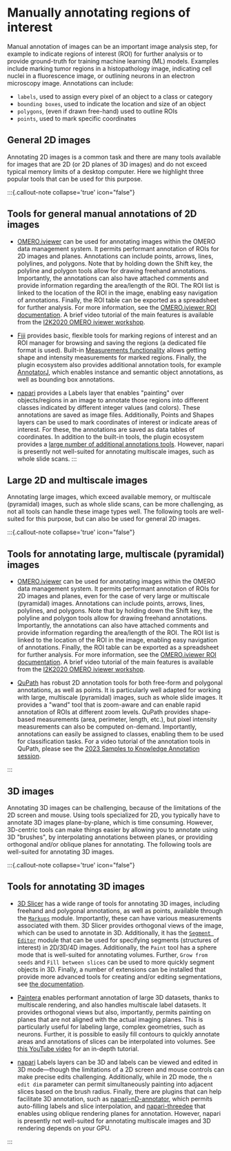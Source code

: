 # Manually annotating regions of interest

Manual annotation of images can be an important image analysis step, for example to indicate regions of interest (ROI) for further analysis or to provide ground-truth for training machine learning (ML) models. Examples include marking tumor regions in a histopathology image, indicating cell nuclei in a fluorescence image, or outlining neurons in an electron microscopy image. Annotations can include:

* `labels`, used to assign every pixel of an object to a class or category 
* `bounding boxes`, used to indicate the location and size of an object
* `polygons`, (even if drawn free-hand) used to outline ROIs
* `points`, used to mark specific coordinates

## General 2D images

Annotating 2D images is a common task and there are many tools available for images that are 2D (or 2D planes of 3D images) and do not exceed typical memory limits of a desktop computer. Here we highlight three popular tools that can be used for this purpose.

:::{.callout-note collapse='true' icon="false"}
## Tools for general manual annotations of 2D images

* [OMERO.iviewer](generalist_tools.md#omeroiviewer) can be used for annotating images within the OMERO data management system. It permits performant annotation of ROIs for 2D images and planes. Annotations can include points, arrows, lines, polylines, and polygons. Note that by holding down the Shift key, the polyline and polygon tools allow for drawing freehand annotations. Importantly, the annotations can also have attached comments and provide information regarding the area/length of the ROI. The ROI list is linked to the location of the ROI in the image, enabling easy navigation of annotations. Finally, the ROI table can be exported as a spreadsheet for further analysis. For more information, see the [OMERO.iviewer ROI documentation](https://omero-guides.readthedocs.io/en/latest/iviewer/docs/iviewer_rois.html). A brief video tutorial of the main features is available from the [I2K2020 OMERO iviewer workshop](https://www.youtube.com/watch?v=xshaOwmoqe0&).

* [Fiji](generalist_tools.md#fiji) provides basic, flexible tools for marking regions of interest and an ROI manager for browsing and saving the regions (a dedicated file format is used). Built-in [Measurements functionality](https://imagej.net/ij/docs/guide/146-30.html#sub:Set-Measurements...) allows getting shape and intensity measurements for marked regions. Finally, the plugin ecosystem also provides additional annotation tools, for example [AnnotatorJ](https://imagej.net/plugins/annotatorj), which enables instance and semantic object annotations, as well as bounding box annotations.  

* [napari](generalist_tools.md#napari) provides a Labels layer that enables "painting" over objects/regions in an image to annotate those regions into different classes indicated by different integer values (and colors). These annotations are saved as image files. Additionally, Points and Shapes layers can be used to mark coordinates of interest or indicate areas of interest. For these, the annotations are saved as data tables of coordinates. In addition to the built-in tools, the plugin ecosystem provides a [large number of additional annotations tools](https://www.napari-hub.org/plugins?sort=recentlyUpdated&workflowStep=Image+annotation&page=1). However, napari is presently not well-suited for annotating multiscale images, such as whole slide scans.
:::

## Large 2D and multiscale images

Annotating large images, which exceed available memory, or multiscale (pyramidal) images, such as whole slide scans, can be more challenging, as not all tools can handle these image types well. The following tools are well-suited for this purpose, but can also be used for general 2D images.

:::{.callout-note collapse='true' icon="false"}
## Tools for annotating large, multiscale (pyramidal) images

* [OMERO.iviewer](generalist_tools.md#omeroiviewer) can be used for annotating images within the OMERO data management system. It permits performant annotation of ROIs for 2D images and planes, even for the case of very large or multiscale (pyramidal) images. Annotations can include points, arrows, lines, polylines, and polygons. Note that by holding down the Shift key, the polyline and polygon tools allow for drawing freehand annotations. Importantly, the annotations can also have attached comments and provide information regarding the area/length of the ROI. The ROI list is linked to the location of the ROI in the image, enabling easy navigation of annotations. Finally, the ROI table can be exported as a spreadsheet for further analysis. For more information, see the [OMERO.iviewer ROI documentation](https://omero-guides.readthedocs.io/en/latest/iviewer/docs/iviewer_rois.html). A brief video tutorial of the main features is available from the [I2K2020 OMERO iviewer workshop](https://www.youtube.com/watch?v=xshaOwmoqe0&).  

* [QuPath](generalist_tools.md#qupath) has robust 2D annotation tools for both free-form and polygonal annotations, as well as points. It is particularly well adapted for working with large, multiscale (pyramidal) images, such as whole slide images. It provides a "wand" tool that is zoom-aware and can enable rapid annotation of ROIs at different zoom levels. QuPath provides shape-based measurements (area, perimeter, length, etc.), but pixel intensity measurements can also be computed on-demand. Importantly, annotations can easily be assigned to classes, enabling them to be used for classification tasks. For a video tutorial of the annotation tools in QuPath, please see the [2023 Samples to Knowledge Annotation session](https://www.youtube.com/watch?v=7QmSYZsyBOI).

:::

## 3D images

Annotating 3D images can be challenging, because of the limitations of the 2D screen and mouse. Using tools specialized for 2D, you typically have to annotate 3D images plane-by-plane, which is time consuming. However, 3D-centric tools can make things easier by allowing you to annotate using 3D "brushes", by interpolating annotations between planes, or providing orthogonal and/or oblique planes for annotating. The following tools are well-suited for annotating 3D images.

:::{.callout-note collapse='true' icon="false"}
## Tools for annotating 3D images

* [3D Slicer](generalist_tools.md#3d-slicer) has a wide range of tools for annotating 3D images, including freehand and polygonal annotations, as well as points, available through the [`Markups`](https://slicer.readthedocs.io/en/latest/user_guide/modules/markups.html) module. Importantly, these can have various measurements associated with them. 3D Slicer provides orthogonal views of the image, which can be used to annotate in 3D. Additionally, it has the [`Segment Editor`](https://slicer.readthedocs.io/en/latest/user_guide/modules/segmenteditor.html) module that can be used for specifying segments (structures of interest) in 2D/3D/4D images. Additionally, the `Paint` tool has a sphere mode that is well-suited for annotating volumes. Further, `Grow from seeds` and `Fill between slices` can be used to more quickly segment objects in 3D. Finally, a number of extensions can be installed that provide more advanced tools for creating and/or editing segmentations, see [the documentation](https://slicer.readthedocs.io/en/latest/user_guide/image_segmentation.html#segmentation-modules).

* [Paintera](specialist_tools.md#paintera) enables performant annotation of large 3D datasets, thanks to multiscale rendering, and also handles multiscale label datasets. It provides orthogonal views but also, importantly, permits painting on planes that are not aligned with the actual imaging planes. This is particularly useful for labeling large, complex geometries, such as neurons. Further, it is possible to easily fill contours to quickly annotate areas and annotations of slices can be interpolated into volumes. See [this YouTube video](https://www.youtube.com/watch?v=ZDcK0aCLoRc) for an in-depth tutorial.

* [napari](generalist_tools.md#napari) Labels layers can be 3D and labels can be viewed and edited in 3D mode—though the limitations of a 2D screen and mouse controls can make precise edits challenging. Additionally, while in 2D mode, the `n edit dim` parameter can permit simultaneously painting into adjacent slices based on the brush radius. Finally, there are plugins that can help facilitate 3D annotation, such as  [napari-nD-annotator](https://www.napari-hub.org/plugins/napari-nD-annotator), which permits auto-filling labels and slice interpolation, and [napari-threedee](https://napari-threedee.github.io) that enables using oblique rendering planes for annotation. However, napari is presently not well-suited for annotating multiscale images and 3D rendering depends on your GPU.  

:::